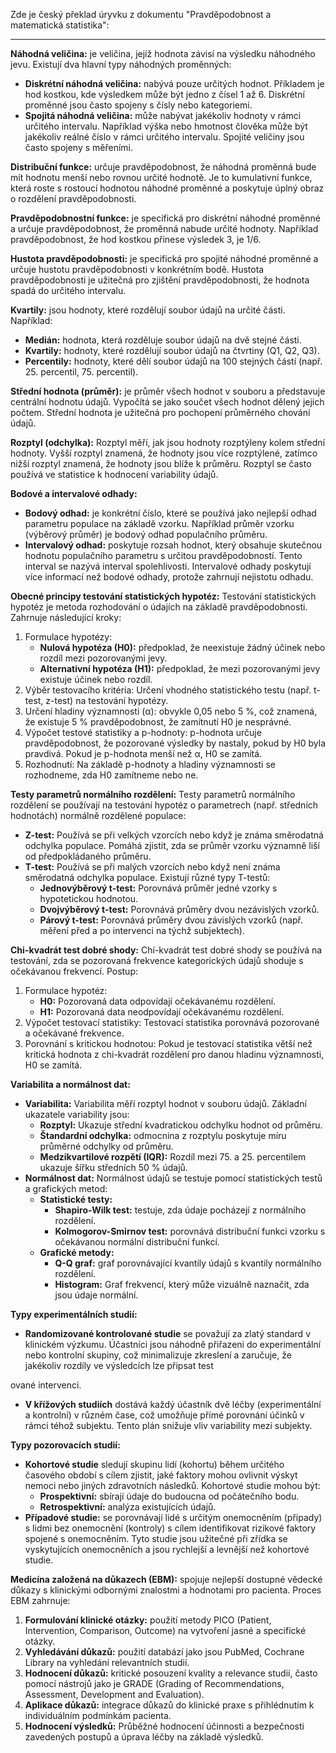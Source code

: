 Zde je český překlad úryvku z dokumentu "Pravděpodobnost a matematická statistika":

---

**Náhodná veličina:** je veličina, jejíž hodnota závisí na výsledku náhodného jevu. Existují dva hlavní typy náhodných proměnných:
- **Diskrétní náhodná veličina:** nabývá pouze určitých hodnot. Příkladem je hod kostkou, kde výsledkem může být jedno z čísel 1 až 6. Diskrétní proměnné jsou často spojeny s čísly nebo kategoriemi.
- **Spojitá náhodná veličina:** může nabývat jakékoliv hodnoty v rámci určitého intervalu. Například výška nebo hmotnost člověka může být jakékoliv reálné číslo v rámci určitého intervalu. Spojité veličiny jsou často spojeny s měřeními.

**Distribuční funkce:** určuje pravděpodobnost, že náhodná proměnná bude mít hodnotu menší nebo rovnou určité hodnotě. Je to kumulativní funkce, která roste s rostoucí hodnotou náhodné proměnné a poskytuje úplný obraz o rozdělení pravděpodobnosti.

**Pravděpodobnostní funkce:** je specifická pro diskrétní náhodné proměnné a určuje pravděpodobnost, že proměnná nabude určité hodnoty. Například pravděpodobnost, že hod kostkou přinese výsledek 3, je 1/6.

**Hustota pravděpodobnosti:** je specifická pro spojité náhodné proměnné a určuje hustotu pravděpodobnosti v konkrétním bodě. Hustota pravděpodobnosti je užitečná pro zjištění pravděpodobnosti, že hodnota spadá do určitého intervalu.

**Kvartily:** jsou hodnoty, které rozdělují soubor údajů na určité části. Například:
- **Medián:** hodnota, která rozděluje soubor údajů na dvě stejné části.
- **Kvartily:** hodnoty, které rozdělují soubor údajů na čtvrtiny (Q1, Q2, Q3).
- **Percentily:** hodnoty, které dělí soubor údajů na 100 stejných částí (např. 25. percentil, 75. percentil).

**Střední hodnota (průměr):** je průměr všech hodnot v souboru a představuje centrální hodnotu údajů. Vypočítá se jako součet všech hodnot dělený jejich počtem. Střední hodnota je užitečná pro pochopení průměrného chování údajů.

**Rozptyl (odchylka):** Rozptyl měří, jak jsou hodnoty rozptýleny kolem střední hodnoty. Vyšší rozptyl znamená, že hodnoty jsou více rozptýlené, zatímco nižší rozptyl znamená, že hodnoty jsou blíže k průměru. Rozptyl se často používá ve statistice k hodnocení variability údajů.

**Bodové a intervalové odhady:**
- **Bodový odhad:** je konkrétní číslo, které se používá jako nejlepší odhad parametru populace na základě vzorku. Například průměr vzorku (výběrový průměr) je bodový odhad populačního průměru.
- **Intervalový odhad:** poskytuje rozsah hodnot, který obsahuje skutečnou hodnotu populačního parametru s určitou pravděpodobností. Tento interval se nazývá interval spolehlivosti. Intervalové odhady poskytují více informací než bodové odhady, protože zahrnují nejistotu odhadu.

**Obecné principy testování statistických hypotéz:** Testování statistických hypotéz je metoda rozhodování o údajích na základě pravděpodobnosti. Zahrnuje následující kroky:
1. Formulace hypotézy:
   - **Nulová hypotéza (H0):** předpoklad, že neexistuje žádný účinek nebo rozdíl mezi pozorovanými jevy.
   - **Alternativní hypotéza (H1):** předpoklad, že mezi pozorovanými jevy existuje účinek nebo rozdíl.
2. Výběr testovacího kritéria: Určení vhodného statistického testu (např. t-test, z-test) na testování hypotézy.
3. Určení hladiny významnosti (α): obvykle 0,05 nebo 5 %, což znamená, že existuje 5 % pravděpodobnost, že zamítnutí H0 je nesprávné.
4. Výpočet testové statistiky a p-hodnoty: p-hodnota určuje pravděpodobnost, že pozorované výsledky by nastaly, pokud by H0 byla pravdivá. Pokud je p-hodnota menší než α, H0 se zamítá.
5. Rozhodnutí: Na základě p-hodnoty a hladiny významnosti se rozhodneme, zda H0 zamítneme nebo ne.

**Testy parametrů normálního rozdělení:** Testy parametrů normálního rozdělení se používají na testování hypotéz o parametrech (např. středních hodnotách) normálně rozdělené populace:
- **Z-test:** Používá se při velkých vzorcích nebo když je známa směrodatná odchylka populace. Pomáhá zjistit, zda se průměr vzorku významně liší od předpokládaného průměru.
- **T-test:** Používá se při malých vzorcích nebo když není známa směrodatná odchylka populace. Existují různé typy T-testů:
  - **Jednovýběrový t-test:** Porovnává průměr jedné vzorky s hypotetickou hodnotou.
  - **Dvojvýběrový t-test:** Porovnává průměry dvou nezávislých vzorků.
  - **Párový t-test:** Porovnává průměry dvou závislých vzorků (např. měření před a po intervenci na týchž subjektech).

**Chi-kvadrát test dobré shody:** Chí-kvadrát test dobré shody se používá na testování, zda se pozorovaná frekvence kategorických údajů shoduje s očekávanou frekvencí. Postup:
1. Formulace hypotéz:
   - **H0:** Pozorovaná data odpovídají očekávanému rozdělení.
   - **H1:** Pozorovaná data neodpovídají očekávanému rozdělení.
2. Výpočet testovací statistiky: Testovací statistika porovnává pozorované a očekávané frekvence.
3. Porovnání s kritickou hodnotou: Pokud je testovací statistika větší než kritická hodnota z chi-kvadrát rozdělení pro danou hladinu významnosti, H0 se zamítá.

**Variabilita a normálnost dat:**
- **Variabilita:** Variabilita měří rozptyl hodnot v souboru údajů. Základní ukazatele variability jsou:
  - **Rozptyl:** Ukazuje střední kvadratickou odchylku hodnot od průměru.
  - **Štandardní odchylka:** odmocnina z rozptylu poskytuje míru průměrné odchylky od průměru.
  - **Medzikvartilové rozpětí (IQR):** Rozdíl mezi 75. a 25. percentilem ukazuje šířku středních 50 % údajů.
- **Normálnost dat:** Normálnost údajů se testuje pomocí statistických testů a grafických metod:
  - **Statistické testy:**
    - **Shapiro-Wilk test:** testuje, zda údaje pocházejí z normálního rozdělení.
    - **Kolmogorov-Smirnov test:** porovnává distribuční funkci vzorku s očekávanou normální distribuční funkcí.
  - **Grafické metody:**
    - **Q-Q graf:** graf porovnávající kvantily údajů s kvantily normálního rozdělení.
    - **Histogram:** Graf frekvencí, který může vizuálně naznačit, zda jsou údaje normální.

**Typy experimentálních studií:**
- **Randomizované kontrolované studie** se považují za zlatý standard v klinickém výzkumu. Účastníci jsou náhodně přiřazeni do experimentální nebo kontrolní skupiny, což minimalizuje zkreslení a zaručuje, že jakékoliv rozdíly ve výsledcích lze připsat test

ované intervenci.
- **V křížových studiích** dostává každý účastník dvě léčby (experimentální a kontrolní) v různém čase, což umožňuje přímé porovnání účinků v rámci téhož subjektu. Tento plán snižuje vliv variability mezi subjekty.

**Typy pozorovacích studií:**
- **Kohortové studie** sledují skupinu lidí (kohortu) během určitého časového období s cílem zjistit, jaké faktory mohou ovlivnit výskyt nemoci nebo jiných zdravotních následků. Kohortové studie mohou být:
  - **Prospektivní:** sbírají údaje do budoucna od počátečního bodu.
  - **Retrospektivní:** analýza existujících údajů.
- **Případové studie:** se porovnávají lidé s určitým onemocněním (případy) s lidmi bez onemocnění (kontroly) s cílem identifikovat rizikové faktory spojené s onemocněním. Tyto studie jsou užitečné při zřídka se vyskytujících onemocněních a jsou rychlejší a levnější než kohortové studie.

**Medicína založená na důkazech (EBM):** spojuje nejlepší dostupné vědecké důkazy s klinickými odbornými znalostmi a hodnotami pro pacienta. Proces EBM zahrnuje:
1. **Formulování klinické otázky:** použití metody PICO (Patient, Intervention, Comparison, Outcome) na vytvoření jasné a specifické otázky.
2. **Vyhledávání důkazů:** použití databází jako jsou PubMed, Cochrane Library na vyhledání relevantních studií.
3. **Hodnocení důkazů:** kritické posouzení kvality a relevance studií, často pomocí nástrojů jako je GRADE (Grading of Recommendations, Assessment, Development and Evaluation).
4. **Aplikace důkazů:** integrace důkazů do klinické praxe s přihlédnutím k individuálním podmínkám pacienta.
5. **Hodnocení výsledků:** Průběžné hodnocení účinnosti a bezpečnosti zavedených postupů a úprava léčby na základě výsledků.

